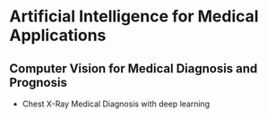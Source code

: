 # Artificial Intelligence for Medical Applications

## Computer Vision for Medical Diagnosis and Prognosis

- Chest X-Ray Medical Diagnosis with deep learning
